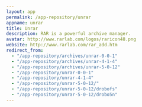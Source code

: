 ```yaml
---
layout: app
permalink: /app-repository/unrar
appname: unrar
title: Unrar
description: RAR is a powerful archive manager.
avatar: http://www.rarlab.com/logos/raricon48.png
website: http://www.rarlab.com/rar_add.htm
redirect_from:
  - "/app-repository/archives/unrar-0-0-1"
  - "/app-repository/archives/unrar-4-1-4"
  - "/app-repository/archives/unrar-5-0-12"
  - "/app-repository/unrar-0-0-1"
  - "/app-repository/unrar-4-1-4"
  - "/app-repository/unrar-5-0-12/"
  - "/app-repository/unrar-5-0-12/drobofs"
  - "/app-repository/unrar-5-0-12/drobo5n"
---
```


